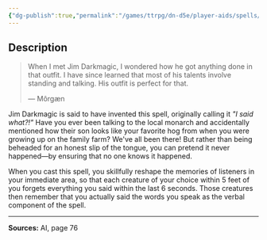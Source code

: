 ```yaml
---
{"dg-publish":true,"permalink":"/games/ttrpg/dn-d5e/player-aids/spells/level-2/gift-of-gab/","tags":["ttrpg/dnd/5e","verbal","somatic","royalty","spell"],"noteIcon":""}
---
```



## Description
> When I met Jim Darkmagic, I wondered how he got anything done in that outfit.
> I have since learned that most of his talents involve standing and talking.
> His outfit is perfect for that.
> 
> &mdash; Môrgæn

Jim Darkmagic is said to have invented this spell, originally calling it *"I said what?!"* Have you ever been talking to the local monarch and accidentally mentioned how their son looks like your favorite hog from when you were growing up on the family farm?
We've all been there!
But rather than being beheaded for an honest slip of the tongue, you can pretend it never happened—by ensuring that no one knows it happened.

When you cast this spell, you skillfully reshape the memories of listeners in your immediate area, so that each creature of your choice within 5 feet of you forgets everything you said within the last 6 seconds.
Those creatures then remember that you actually said the words you speak as the verbal component of the spell.

---

**Sources:** AI, page 76
